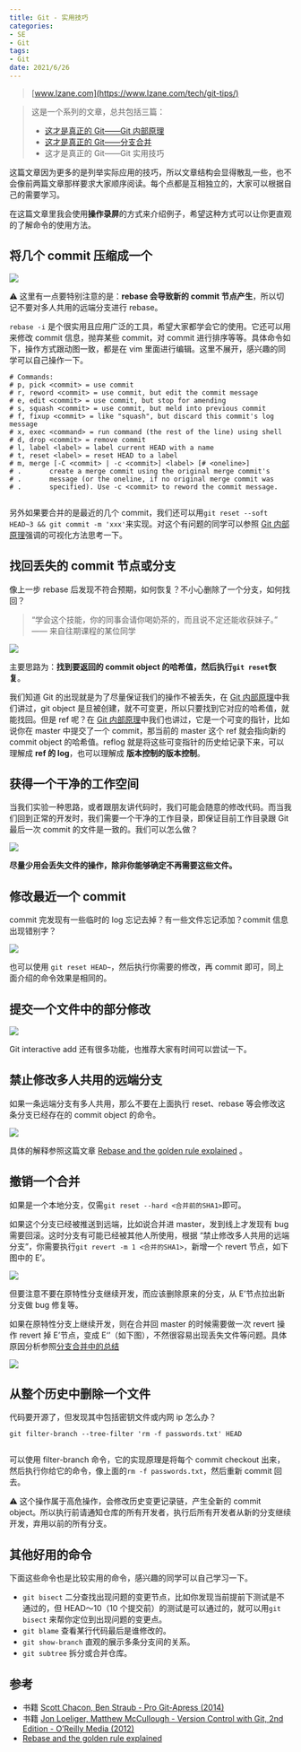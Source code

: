 ```yaml
---
title: Git - 实用技巧
categories:
- SE
- Git
tags:
- Git
date: 2021/6/26
---
```




> [www.lzane.com](https://www.lzane.com/tech/git-tips/)

> 这是一个系列的文章，总共包括三篇：
> 
> *   [这才是真正的 Git——Git 内部原理](https://www.lzane.com/tech/git-internal/)
> *   [这才是真正的 Git——分支合并](https://www.lzane.com/tech/git-merge/)
> *   这才是真正的 Git——Git 实用技巧

这篇文章因为更多的是列举实际应用的技巧，所以文章结构会显得散乱一些，也不会像前两篇文章那样要求大家顺序阅读。每个点都是互相独立的，大家可以根据自己的需要学习。

在这篇文章里我会使用**操作录屏**的方式来介绍例子，希望这种方式可以让你更直观的了解命令的使用方法。

将几个 commit 压缩成一个
----------------

![](https://www.lzane.com/tech/git-tips/git_rebase.gif)

⚠️ 这里有一点要特别注意的是：**rebase 会导致新的 commit 节点产生**，所以切记不要对多人共用的远端分支进行 rebase。

`rebase -i` 是个很实用且应用广泛的工具，希望大家都学会它的使用。它还可以用来修改 commit 信息，抛弃某些 commit，对 commit 进行排序等等。具体命令如下，操作方式跟动图一致，都是在 vim 里面进行编辑。这里不展开，感兴趣的同学可以自己操作一下。

```
# Commands:
# p, pick <commit> = use commit
# r, reword <commit> = use commit, but edit the commit message
# e, edit <commit> = use commit, but stop for amending
# s, squash <commit> = use commit, but meld into previous commit
# f, fixup <commit> = like "squash", but discard this commit's log message
# x, exec <command> = run command (the rest of the line) using shell
# d, drop <commit> = remove commit
# l, label <label> = label current HEAD with a name
# t, reset <label> = reset HEAD to a label
# m, merge [-C <commit> | -c <commit>] <label> [# <oneline>]
# .       create a merge commit using the original merge commit's
# .       message (or the oneline, if no original merge commit was
# .       specified). Use -c <commit> to reword the commit message.


```

另外如果要合并的是最近的几个 commit，我们还可以用`git reset --soft HEAD~3 && git commit -m 'xxx'`来实现。对这个有问题的同学可以参照 [Git 内部原理](https://www.lzane.com/tech/git-internal/)强调的可视化方法思考一下。

找回丢失的 commit 节点或分支
------------------

像上一步 rebase 后发现不符合预期，如何恢复？不小心删除了一个分支，如何找回？

> “学会这个技能，你的同事会请你喝奶茶的，而且说不定还能收获妹子。” —— 来自往期课程的某位同学

![](https://www.lzane.com/tech/git-tips/git_reflog.gif)

主要思路为：**找到要返回的 commit object 的哈希值，然后执行`git reset`恢复**。

我们知道 Git 的出现就是为了尽量保证我们的操作不被丢失，在 [Git 内部原理](https://www.lzane.com/tech/git-internal/)中我们讲过，git object 是旦被创建，就不可变更，所以只要找到它对应的哈希值，就能找回。但是 ref 呢？在 [Git 内部原理](https://www.lzane.com/tech/git-internal/)中我们也讲过，它是一个可变的指针，比如说你在 master 中提交了一个 commit，那当前的 master 这个 ref 就会指向新的 commit object 的哈希值。reflog 就是将这些可变指针的历史给记录下来，可以理解成 **ref 的 log**，也可以理解成 **版本控制的版本控制**。

获得一个干净的工作空间
-----------

当我们实验一种思路，或者跟朋友讲代码时，我们可能会随意的修改代码。而当我们回到正常的开发时，我们需要一个干净的工作目录，即保证目前工作目录跟 Git 最后一次 commit 的文件是一致的。我们可以怎么做？

![](https://www.lzane.com/tech/git-tips/git_stash.gif)

**尽量少用会丢失文件的操作，除非你能够确定不再需要这些文件。**

修改最近一个 commit
-------------

commit 完发现有一些临时的 log 忘记去掉？有一些文件忘记添加？commit 信息出现错别字？

![](https://www.lzane.com/tech/git-tips/git_commit_amend.gif)

也可以使用 `git reset HEAD~`，然后执行你需要的修改，再 commit 即可，同上面介绍的命令效果是相同的。

提交一个文件中的部分修改
------------

![](https://www.lzane.com/tech/git-tips/git_add_i.gif)

Git interactive add 还有很多功能，也推荐大家有时间可以尝试一下。

禁止修改多人共用的远端分支
-------------

如果一条远端分支有多人共用，那么不要在上面执行 reset、rebase 等会修改这条分支已经存在的 commit object 的命令。

![](https://www.lzane.com/tech/git-tips/git_push_f.gif)

具体的解释参照这篇文章 [Rebase and the golden rule explained](https://www.daolf.com/posts/git-series-part-2/) 。

撤销一个合并
------

如果是一个本地分支，仅需`git reset --hard <合并前的SHA1>`即可。

如果这个分支已经被推送到远端，比如说合并进 master，发到线上才发现有 bug 需要回滚。这时分支有可能已经被其他人所使用，根据 “禁止修改多人共用的远端分支”，你需要执行`git revert -m 1 <合并的SHA1>`，新增一个 revert 节点，如下图中的 E’。

![](https://www.lzane.com/tech/git-tips/revert_remote.png)

但要注意不要在原特性分支继续开发，而应该删除原来的分支，从 E’节点拉出新分支做 bug 修复等。

如果在原特性分支上继续开发，则在合并回 master 的时候需要做一次 revert 操作 revert 掉 E’节点，变成 E‘’（如下图），不然很容易出现丢失文件等问题。具体原因分析参照[分支合并中的总结](https://www.lzane.com/tech/git-merge/?#%E6%80%BB%E7%BB%93)

![](https://www.lzane.com/tech/git-tips/revert_the_revert.png)

从整个历史中删除一个文件
------------

代码要开源了，但发现其中包括密钥文件或内网 ip 怎么办？

```
git filter-branch --tree-filter 'rm -f passwords.txt' HEAD


```

可以使用 filter-branch 命令，它的实现原理是将每个 commit checkout 出来，然后执行你给它的命令，像上面的`rm -f passwords.txt`，然后重新 commit 回去。

⚠️ 这个操作属于高危操作，会修改历史变更记录链，产生全新的 commit object。所以执行前请通知仓库的所有开发者，执行后所有开发者从新的分支继续开发，弃用以前的所有分支。

其他好用的命令
-------

下面这些命令也是比较实用的命令，感兴趣的同学可以自己学习一下。

*   `git bisect` 二分查找出现问题的变更节点，比如你发现当前提前下测试是不通过的，但 HEAD～10（10 个提交前）的测试是可以通过的，就可以用`git bisect` 来帮你定位到出现问题的变更点。
*   `git blame` 查看某行代码最后是谁修改的。
*   `git show-branch` 直观的展示多条分支间的关系。
*   `git subtree` 拆分或合并仓库。

参考
--

*   书籍 [Scott Chacon, Ben Straub - Pro Git-Apress (2014)](https://git-scm.com/book/en/v2)
*   书籍 [Jon Loeliger, Matthew McCullough - Version Control with Git, 2nd Edition - O’Reilly Media (2012)](https://www.amazon.com/Version-Control-Git-collaborative-development/dp/1449316387/ref=sr_1_1)
*   [Rebase and the golden rule explained](https://www.daolf.com/posts/git-series-part-2/)
